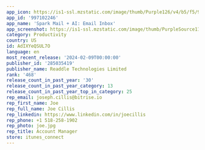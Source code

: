 ```yaml
---
app_icon: https://is1-ssl.mzstatic.com/image/thumb/Purple126/v4/b5/f5/95/b5f595a8-543f-d7b3-e49f-c9a06a7ec62e/AppIcon-0-0-1x_U007emarketing-0-7-0-0-85-220.png/1024x1024bb.png
app_id: '997102246'
app_name: 'Spark Mail + AI: Email Inbox'
app_screenshot: https://is1-ssl.mzstatic.com/image/thumb/PurpleSource116/v4/b9/b2/0e/b9b20e49-4433-b70c-a258-2a44dd75a04a/c1a74a53-706c-4330-a609-d6a2eb3329bd_Readdle_Technologies_Limited_Spark_US_iOS_6.5_Screenshot_Resizing_230823_V1A_01.png/1284x2778bb.png
category: Productivity
country: US
id: AdIXYeQSUL7O
language: en
most_recent_release: '2024-02-09T00:00:00'
publisher_id: '285035419'
publisher_name: Readdle Technologies Limited
rank: '468'
release_count_in_past_year: '30'
release_count_in_past_year_category: 13
release_count_in_past_year_top_in_category: 25
rep_email: joseph.cillis@bitrise.io
rep_first_name: Joe
rep_full_name: Joe Cillis
rep_linkedin: https://www.linkedin.com/in/joecillis
rep_phone: +1 518-258-1902
rep_photo: joe.jpg
rep_title: Account Manager
store: itunes_connect
---
```

